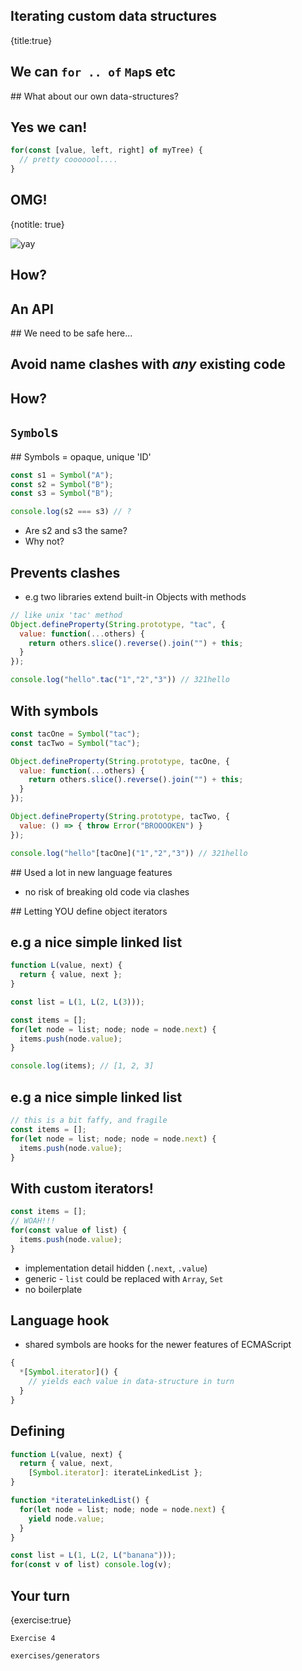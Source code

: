 ## Iterating custom data structures
{title:true}


## We can `for .. of` `Map`s etc

## What about our own data-structures?

## Yes we can!

```javascript
for(const [value, left, right] of myTree) {
  // pretty cooooool....
}
```

## OMG!
{notitle: true}

![yay](media/yay.png)

## How?

## An API

## We need to be safe here...

## Avoid name clashes with *any* existing code

## How?

## `Symbol`s

## Symbols = opaque, unique 'ID'

```javascript
const s1 = Symbol("A");
const s2 = Symbol("B");
const s3 = Symbol("B");

console.log(s2 === s3) // ?
```

<ul>
  <li class='fragment'>Are s2 and s3 the same?</li>
  <li class='fragment'>Why not?</li>
</ul>

## Prevents clashes

- e.g two libraries extend built-in Objects with methods

```javascript
// like unix 'tac' method
Object.defineProperty(String.prototype, "tac", {
  value: function(...others) {
    return others.slice().reverse().join("") + this;
  }
});

console.log("hello".tac("1","2","3")) // 321hello
```

## With symbols

```javascript
const tacOne = Symbol("tac");
const tacTwo = Symbol("tac");

Object.defineProperty(String.prototype, tacOne, {
  value: function(...others) {
    return others.slice().reverse().join("") + this;
  }
});

Object.defineProperty(String.prototype, tacTwo, {
  value: () => { throw Error("BROOOOKEN") }
});

console.log("hello"[tacOne]("1","2","3")) // 321hello
```

## Used a lot in new language features

- no risk of breaking old code via clashes

## Letting YOU define object iterators

## e.g a nice simple linked list

```javascript
function L(value, next) {
  return { value, next };
}

const list = L(1, L(2, L(3)));

const items = [];
for(let node = list; node; node = node.next) {
  items.push(node.value);
}

console.log(items); // [1, 2, 3]
``` 

## e.g a nice simple linked list

```javascript
// this is a bit faffy, and fragile
const items = [];
for(let node = list; node; node = node.next) {
  items.push(node.value);
}
``` 

## With custom iterators!

```javascript
const items = [];
// WOAH!!!
for(const value of list) {
  items.push(node.value);
}
``` 

- implementation detail hidden (`.next`, `.value`)
- generic - `list` could be replaced with `Array`, `Set`
- no boilerplate



## Language hook

- shared symbols are hooks for the newer features of ECMAScript

```javascript
{ 
  *[Symbol.iterator]() {
    // yields each value in data-structure in turn
  } 
}
``` 

## Defining

```javascript
function L(value, next) {
  return { value, next, 
    [Symbol.iterator]: iterateLinkedList };
}

function *iterateLinkedList() {
  for(let node = list; node; node = node.next) {
    yield node.value;
  }
}

const list = L(1, L(2, L("banana")));
for(const v of list) console.log(v);
``` 

## Your turn
{exercise:true}

    Exercise 4

    exercises/generators


<!-- TODO check exercise 4 -->
